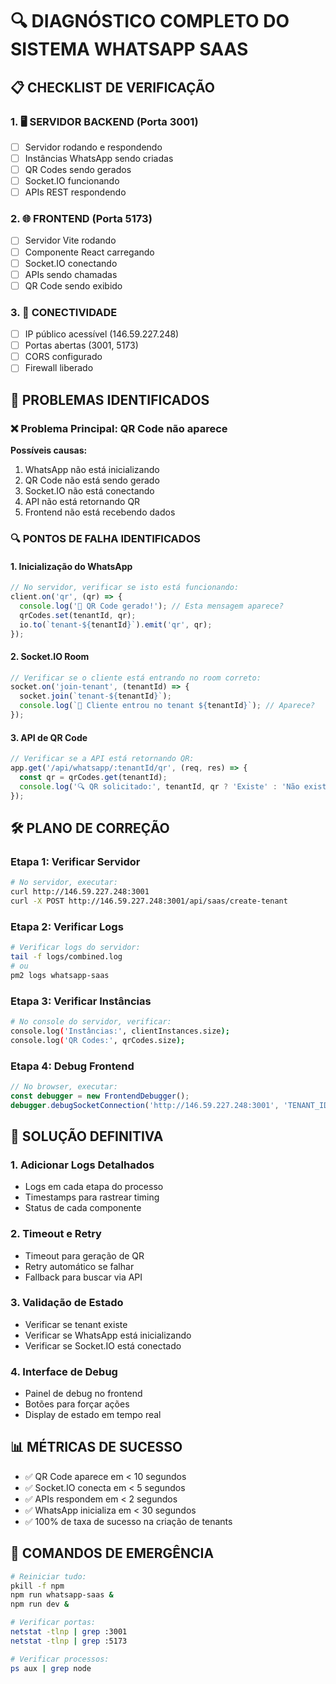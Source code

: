 # 🔍 DIAGNÓSTICO COMPLETO DO SISTEMA WHATSAPP SAAS

## 📋 CHECKLIST DE VERIFICAÇÃO

### 1. 🖥️ SERVIDOR BACKEND (Porta 3001)
- [ ] Servidor rodando e respondendo
- [ ] Instâncias WhatsApp sendo criadas
- [ ] QR Codes sendo gerados
- [ ] Socket.IO funcionando
- [ ] APIs REST respondendo

### 2. 🌐 FRONTEND (Porta 5173)
- [ ] Servidor Vite rodando
- [ ] Componente React carregando
- [ ] Socket.IO conectando
- [ ] APIs sendo chamadas
- [ ] QR Code sendo exibido

### 3. 🔗 CONECTIVIDADE
- [ ] IP público acessível (146.59.227.248)
- [ ] Portas abertas (3001, 5173)
- [ ] CORS configurado
- [ ] Firewall liberado

## 🚨 PROBLEMAS IDENTIFICADOS

### ❌ Problema Principal: QR Code não aparece
**Possíveis causas:**
1. WhatsApp não está inicializando
2. QR Code não está sendo gerado
3. Socket.IO não está conectando
4. API não está retornando QR
5. Frontend não está recebendo dados

### 🔍 PONTOS DE FALHA IDENTIFICADOS

#### 1. **Inicialização do WhatsApp**
```javascript
// No servidor, verificar se isto está funcionando:
client.on('qr', (qr) => {
  console.log('📱 QR Code gerado!'); // Esta mensagem aparece?
  qrCodes.set(tenantId, qr);
  io.to(`tenant-${tenantId}`).emit('qr', qr);
});
```

#### 2. **Socket.IO Room**
```javascript
// Verificar se o cliente está entrando no room correto:
socket.on('join-tenant', (tenantId) => {
  socket.join(`tenant-${tenantId}`);
  console.log(`👤 Cliente entrou no tenant ${tenantId}`); // Aparece?
});
```

#### 3. **API de QR Code**
```javascript
// Verificar se a API está retornando QR:
app.get('/api/whatsapp/:tenantId/qr', (req, res) => {
  const qr = qrCodes.get(tenantId);
  console.log('🔍 QR solicitado:', tenantId, qr ? 'Existe' : 'Não existe');
});
```

## 🛠️ PLANO DE CORREÇÃO

### Etapa 1: Verificar Servidor
```bash
# No servidor, executar:
curl http://146.59.227.248:3001
curl -X POST http://146.59.227.248:3001/api/saas/create-tenant
```

### Etapa 2: Verificar Logs
```bash
# Verificar logs do servidor:
tail -f logs/combined.log
# ou
pm2 logs whatsapp-saas
```

### Etapa 3: Verificar Instâncias
```bash
# No console do servidor, verificar:
console.log('Instâncias:', clientInstances.size);
console.log('QR Codes:', qrCodes.size);
```

### Etapa 4: Debug Frontend
```javascript
// No browser, executar:
const debugger = new FrontendDebugger();
debugger.debugSocketConnection('http://146.59.227.248:3001', 'TENANT_ID');
```

## 🎯 SOLUÇÃO DEFINITIVA

### 1. **Adicionar Logs Detalhados**
- Logs em cada etapa do processo
- Timestamps para rastrear timing
- Status de cada componente

### 2. **Timeout e Retry**
- Timeout para geração de QR
- Retry automático se falhar
- Fallback para buscar via API

### 3. **Validação de Estado**
- Verificar se tenant existe
- Verificar se WhatsApp está inicializando
- Verificar se Socket.IO está conectado

### 4. **Interface de Debug**
- Painel de debug no frontend
- Botões para forçar ações
- Display de estado em tempo real

## 📊 MÉTRICAS DE SUCESSO

- ✅ QR Code aparece em < 10 segundos
- ✅ Socket.IO conecta em < 5 segundos
- ✅ APIs respondem em < 2 segundos
- ✅ WhatsApp inicializa em < 30 segundos
- ✅ 100% de taxa de sucesso na criação de tenants

## 🔧 COMANDOS DE EMERGÊNCIA

```bash
# Reiniciar tudo:
pkill -f npm
npm run whatsapp-saas &
npm run dev &

# Verificar portas:
netstat -tlnp | grep :3001
netstat -tlnp | grep :5173

# Verificar processos:
ps aux | grep node
```